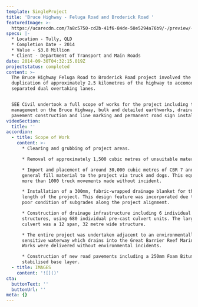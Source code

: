 ```yaml
---
template: SingleProject
title: 'Bruce Highway - Feluga Road and Broderick Road '
featuredImage: >-
  https://ucarecdn.com/7a8c5750-cd2b-41f6-84de-50e5294a76b9/-/preview/-/enhance/50/
specs: |-
  * Location - Tully, QLD
  * Completion Date - 2014
  * Value - $3.8 Million
  * Client - Department of Transport and Main Roads
date: 2014-09-30T04:32:15.019Z
projectstatus: completed
content: >-
  The Bruce Highway Feluga Road to Broderick Road project involved the
  duplication of approximately 2.5 kilometres of the highway to accomodate
  separated dual overtaking lanes.


  SEE Civil undertook a full scope of works for the project including traffic
  management on the Bruce Highway, bulk and detailed earthworks, drainage works,
  pavement construction and line marking and permanent road sign installation.
videoSection:
  title: ''
accordion:
  - title: Scope of Work
    content: >-
      * Clearing and grubbing of project areas. 

      * Removal of approximately 1,500 cubic metres of unsuitable material

      * Import and placement of around 30,000 cubic metres of CBR 7 and CBR10
      general fill material to the project via truck and dogs. This equated to
      more than 1000 truck movements made without incident. 

      * Installation of a 300mm, fabric-wrapped drainage blanket for the entire
      length of the project. This design feature was incorporated due to the
      poor condition of subgrades along the project alignment. 

      * Construction of drainage infrastructure including 6 individual culvert
      structures, using 680 individual pre-cast culvert units. The largest
      culvert was a 12 span, 32 metre wide structure. 

      * The entire project was undertaken adjacent to an environmentally
      sensitive waterway which drains into the Great Barrier Reef Marine Park.
      Works were delivered without environmental incidents.

      * Construction of new road pavements including a 250mm Foam Bitumen
      stabilised base layer.
  - title: IMAGES
    content: '![]()'
cta:
  buttonText: ''
  buttonUrl: ''
meta: {}
---
```


